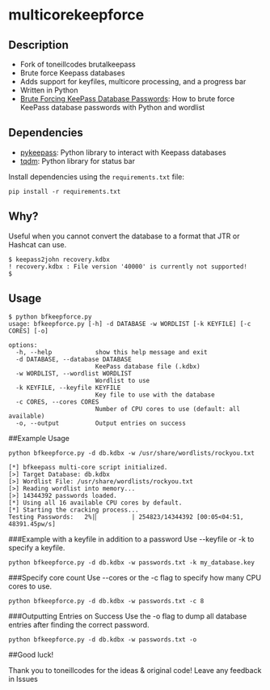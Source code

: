 # multicorekeepforce
## Description
- Fork of toneillcodes brutalkeepass
- Brute force Keepass databases
- Adds support for keyfiles, multicore processing, and a progress bar
- Written in Python
- [Brute Forcing KeePass Database Passwords](https://medium.com/p/cbe2433b7beb): How to brute force KeePass database passwords with Python and wordlist

## Dependencies
- [pykeepass](https://github.com/libkeepass/pykeepass): Python library to interact with Keepass databases
- [tqdm](https://github.com/tqdm/tqdm): Python library for status bar

Install dependencies using the `requirements.txt` file:
```
pip install -r requirements.txt
```

## Why?
Useful when you cannot convert the database to a format that JTR or Hashcat can use.
```
$ keepass2john recovery.kdbx 
! recovery.kdbx : File version '40000' is currently not supported!
$
```

## Usage
```
$ python bfkeepforce.py 
usage: bfkeepforce.py [-h] -d DATABASE -w WORDLIST [-k KEYFILE] [-c CORES] [-o]

options:
  -h, --help            show this help message and exit
  -d DATABASE, --database DATABASE
                        KeePass database file (.kdbx)
  -w WORDLIST, --wordlist WORDLIST
                        Wordlist to use
  -k KEYFILE, --keyfile KEYFILE
                        Key file to use with the database
  -c CORES, --cores CORES
                        Number of CPU cores to use (default: all available)
  -o, --output          Output entries on success
```

##Example Usage
```
python bfkeepforce.py -d db.kdbx -w /usr/share/wordlists/rockyou.txt
 
[*] bfkeepass multi-core script initialized.
[>] Target Database: db.kdbx
[>] Wordlist File: /usr/share/wordlists/rockyou.txt
[>] Reading wordlist into memory...
[>] 14344392 passwords loaded.
[*] Using all 16 available CPU cores by default.
[*] Starting the cracking process...
Testing Passwords:   2%|▏         | 254823/14344392 [00:05<04:51, 48391.45pw/s]
```

###Example with a keyfile in addition to a password
Use --keyfile or -k to specify a keyfile. 

```
python bfkeepforce.py -d db.kdbx -w passwords.txt -k my_database.key
```

###Specify core count 
Use --cores or the -c flag to specify how many CPU cores to use.

```
python bfkeepforce.py -d db.kdbx -w passwords.txt -c 8
```

###Outputting Entries on Success
Use the -o flag to dump all database entries after finding the correct password.

```
python bfkeepforce.py -d db.kdbx -w passwords.txt -o
```


##Good luck!

Thank you to toneillcodes for the ideas & original code!
Leave any feedback in Issues
